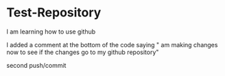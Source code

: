 # Test-Repository
I am learning how to use github

I added a comment at the bottom of the code saying " am making changes now to see if the changes go to my github repository"

second push/commit
